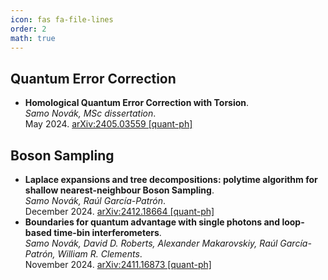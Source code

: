 ```yaml
---
icon: fas fa-file-lines
order: 2
math: true
---
```


## Quantum Error Correction

- **Homological Quantum Error Correction with Torsion**.  
  *Samo Novák, MSc dissertation*.  
  May 2024. [arXiv:2405.03559 [quant-ph]](https://arxiv.org/abs/2405.03559)
  <span class='Z3988' title='url_ver=Z39.88-2004&amp;ctx_ver=Z39.88-2004&amp;rfr_id=info%3Asid%2Fzotero.org%3A2&amp;rft_val_fmt=info%3Aofi%2Ffmt%3Akev%3Amtx%3Adc&amp;rft.type=preprint&amp;rft.title=Homological%20Quantum%20Error%20Correction%20with%20Torsion&amp;rft.publisher=arXiv&amp;rft.description=Homological%20quantum%20error%20correction%20uses%20tools%20of%20algebraic%20topology%20and%20homological%20algebra%20to%20derive%20Calderbank-Shor-Steane%20quantum%20error%20correcting%20codes%20from%20cellulations%20of%20topological%20spaces.%20This%20work%20is%20an%20exploration%20of%20the%20relevant%20topics%2C%20a%20journey%20from%20classical%20error%20correction%2C%20through%20homology%20theory%2C%20to%20CSS%20codes%20acting%20on%20qudit%20systems.%20Qudit%20codes%20have%20torsion%20in%20their%20logical%20spaces.%20This%20is%20interesting%20to%20study%20because%20it%20gives%20us%20extra%20logical%20qudits%2C%20of%20possibly%20different%20dimension.%20Apart%20from%20examples%20and%20comments%20on%20the%20topic%2C%20we%20prove%20an%20original%20result%2C%20the%20Structure%20Theorem%20for%20the%20Qudit%20Logical%20Space%2C%20an%20application%20of%20the%20Universal%20Coefficient%20Theorem%20from%20homological%20algebra%2C%20which%20gives%20us%20information%20about%20the%20logical%20space%20when%20torsion%20is%20involved%2C%20and%20that%20improves%20on%20a%20previous%20result%20in%20the%20literature.%20Furthermore%2C%20this%20work%20introduces%20our%20own%20abstracted%20and%20restricted%20version%20of%20the%20general%20notion%20of%20a%20cell%20complex%2C%20suited%20exactly%20to%20our%20needs.&amp;rft.identifier=http%3A%2F%2Farxiv.org%2Fabs%2F2405.03559&amp;rft.aufirst=Samo&amp;rft.aulast=Nov%C3%A1k&amp;rft.au=Samo%20Nov%C3%A1k&amp;rft.date=2024-05-06'></span>



## Boson Sampling

- **Laplace expansions and tree decompositions: polytime algorithm for shallow nearest-neighbour Boson Sampling**.  
  *Samo Novák, Raúl García-Patrón*.  
  December 2024. [arXiv:2412.18664 [quant-ph]](https://arxiv.org/abs/2412.18664)
  <span class='Z3988' title='url_ver=Z39.88-2004&amp;ctx_ver=Z39.88-2004&amp;rfr_id=info%3Asid%2Fzotero.org%3A2&amp;rft_id=info%3Adoi%2F10.48550%2FarXiv.2412.18664&amp;rft_val_fmt=info%3Aofi%2Ffmt%3Akev%3Amtx%3Adc&amp;rft.type=preprint&amp;rft.title=Laplace%20expansions%20and%20tree%20decompositions%3A%20polytime%20algorithm%20for%20shallow%20nearest-neighbour%20Boson%20Sampling&amp;rft.publisher=arXiv&amp;rft.description=In%20a%20Boson%20Sampling%20quantum%20optical%20experiment%20we%20send%20%24n%24%20individual%20photons%20into%20an%20%24m%24-mode%20interferometer%20and%20we%20measure%20the%20occupation%20pattern%20on%20the%20output.%20The%20statistics%20of%20this%20process%20depending%20on%20the%20permanent%20of%20a%20matrix%20representing%20the%20experiment%2C%20a%20%23P-hard%20problem%20to%20compute%2C%20is%20the%20reason%20behind%20ideal%20and%20fully%20general%20Boson%20Sampling%20being%20hard%20to%20simulate%20on%20a%20classical%20computer.%20We%20exploit%20the%20fact%20that%20for%20a%20nearest-neighbour%20shallow%20circuit%2C%20i.e.%20depth%20%24D%20%3D%20%5Cmathcal%7BO%7D(%5Clog%20m)%24%2C%20one%20can%20adapt%20the%20algorithm%20by%20Clifford%20%26%20Clifford%20(2018)%20to%20exploit%20the%20sparsity%20of%20the%20shallow%20interferometer%20using%20an%20algorithm%20by%20Cifuentes%20%26%20Parrilo%20(2016)%20that%20can%20efficiently%20compute%20a%20permanent%20of%20a%20structured%20matrix%20from%20a%20tree%20decomposition.%20Our%20algorithm%20generates%20a%20sample%20from%20a%20shallow%20circuit%20in%20time%20%24%5Cmathcal%7BO%7D(n%5E22%5E%5Comega%20%5Comega%5E2)%20%2B%20%5Cmathcal%7BO%7D(%5Comega%20n%5E3)%24%2C%20where%20%24%5Comega%24%20is%20the%20treewidth%20of%20the%20decomposition%20which%20satisfies%20%24%5Comega%20%5Cle%202D%24%20for%20nearest-neighbour%20shallow%20circuits.%20The%20key%20difference%20in%20our%20work%20with%20respect%20to%20previous%20work%20using%20similar%20methods%20is%20the%20reuse%20of%20the%20structure%20of%20the%20tree%20decomposition%2C%20allowing%20us%20to%20adapt%20the%20Laplace%20expansion%20used%20by%20Clifford%20%26%20Clifford%20which%20removes%20a%20significant%20factor%20of%20%24m%24%20from%20the%20running%20time%2C%20especially%20as%20%24m%3En%5E2%24%20is%20a%20requirement%20of%20the%20original%20Boson%20Sampling%20proposal.&amp;rft.identifier=urn%3Adoi%3A10.48550%2FarXiv.2412.18664&amp;rft.aufirst=Samo&amp;rft.aulast=Nov%C3%A1k&amp;rft.au=Samo%20Nov%C3%A1k&amp;rft.au=Ra%C3%BAl%20Garc%C3%ADa-Patr%C3%B3n&amp;rft.date=2024-12-24&amp;rft.language=en'></span>
- **Boundaries for quantum advantage with single photons and loop-based time-bin interferometers**.  
  *Samo Novák, David D. Roberts, Alexander Makarovskiy, Raúl García-Patrón, William R. Clements*.  
  November 2024. [arXiv:2411.16873 [quant-ph]](https://arxiv.org/abs/2411.16873)
  <span class='Z3988' title='url_ver=Z39.88-2004&amp;ctx_ver=Z39.88-2004&amp;rfr_id=info%3Asid%2Fzotero.org%3A2&amp;rft_id=info%3Adoi%2F10.48550%2FarXiv.2411.16873&amp;rft_val_fmt=info%3Aofi%2Ffmt%3Akev%3Amtx%3Adc&amp;rft.type=preprint&amp;rft.title=Boundaries%20for%20quantum%20advantage%20with%20single%20photons%20and%20loop-based%20time-bin%20interferometers&amp;rft.publisher=arXiv&amp;rft.description=Loop-based%20boson%20samplers%20interfere%20photons%20in%20the%20time%20degree%20of%20freedom%20using%20a%20sequence%20of%20delay%20lines.%20Since%20they%20require%20few%20hardware%20components%20while%20also%20allowing%20for%20long-range%20entanglement%2C%20they%20are%20strong%20candidates%20for%20demonstrating%20quantum%20advantage%20beyond%20the%20reach%20of%20classical%20emulation.%20We%20propose%20a%20method%20to%20exploit%20this%20loop-based%20structure%20to%20more%20efficiently%20simulate%20such%20systems.%20Our%20algorithm%20exploits%20a%20causal-cone%20argument%20to%20decompose%20the%20circuit%20into%20smaller%20effective%20components%20that%20can%20each%20be%20simulated%20sequentially%20by%20calling%20a%20state%20vector%20simulator%20as%20a%20subroutine.%20To%20quantify%20the%20complexity%20of%20our%20approach%2C%20we%20develop%20a%20new%20lattice%20path%20formalism%20that%20allows%20us%20to%20efficiently%20characterize%20the%20state%20space%20that%20must%20be%20tracked%20during%20the%20simulation.%20In%20addition%2C%20we%20develop%20a%20heuristic%20method%20that%20allows%20us%20to%20predict%20the%20expected%20average%20and%20worst-case%20memory%20requirements%20of%20running%20these%20simulations.%20We%20use%20these%20methods%20to%20compare%20the%20simulation%20complexity%20of%20different%20families%20of%20loop-based%20interferometers%2C%20allowing%20us%20to%20quantify%20the%20potential%20for%20quantum%20advantage%20of%20single-photon%20Boson%20Sampling%20in%20loop-based%20architectures.&amp;rft.identifier=urn%3Adoi%3A10.48550%2FarXiv.2411.16873&amp;rft.aufirst=Samo&amp;rft.aulast=Nov%C3%A1k&amp;rft.au=Samo%20Nov%C3%A1k&amp;rft.au=David%20D.%20Roberts&amp;rft.au=Alexander%20Makarovskiy&amp;rft.au=Ra%C3%BAl%20Garc%C3%ADa-Patr%C3%B3n&amp;rft.au=William%20R.%20Clements&amp;rft.date=2024-11-25'></span>
